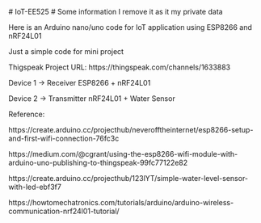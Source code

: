 <p># IoT-EE525 # Some information I remove it as it my private data</p>
<p>Here is an Arduino nano/uno code for IoT application using ESP8266 and nRF24L01</p>
<p>Just a simple code for mini project</p>

<p>Thigspeak Project URL: https://thingspeak.com/channels/1633883</p>
<p>Device 1 -> Receiver ESP8266 + nRF24L01</p>
<p>Device 2 -> Transmitter nRF24L01 + Water Sensor</p>

<p>Reference:</p>
<p>https://create.arduino.cc/projecthub/neverofftheinternet/esp8266-setup-and-first-wifi-connection-76fc3c</p>
<p>https://medium.com/@cgrant/using-the-esp8266-wifi-module-with-arduino-uno-publishing-to-thingspeak-99fc77122e82</p>
<p>https://create.arduino.cc/projecthub/123lYT/simple-water-level-sensor-with-led-ebf3f7</p>
<p>https://howtomechatronics.com/tutorials/arduino/arduino-wireless-communication-nrf24l01-tutorial/</p>
